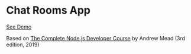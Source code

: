 # Chat Rooms App

[See Demo](https://node-chat-rooms-app.herokuapp.com/)

Based on [The Complete Node.js Developer Course](https://www.udemy.com/course/the-complete-nodejs-developer-course-2/) by Andrew Mead (3rd edition, 2019)
